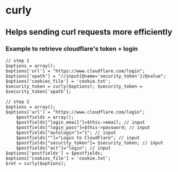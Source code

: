 # curly
## Helps sending curl requests more efficiently
### Example to retrieve cloudflare's token + login
    // step 1
    $options = array();
    $options['url'] = "https://www.cloudflare.com/login";
    $options['xpath'] = "//input[@name='security_token']/@value";
    $options['cookies_file'] = 'cookie.txt';
    $security_token = curly($options); $security_token = $security_token['xpath'];

    // step 2
    $options = array();
	$options['url'] = "https://www.cloudflare.com/login";
		$postfields = array();
		$postfields["login_email"]=$this->email; // input 
		$postfields["login_pass"]=$this->password; // input 
		$postfields["autologin"]="1"; // input 
		$postfields[""]="Login to CloudFlare"; // input 
		$postfields["security_token"]= $security_token; // input 
		$postfields["act"]="login"; // input 
	$options['postfields'] = $postfields;
	$options['cookies_file'] = 'cookie.txt';
	$ret = curly($options);